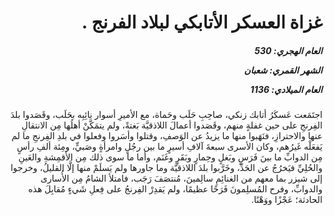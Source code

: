 <h1 dir="rtl">غزاة العسكر الأتابكي لبلاد الفرنج .</h1>

<h5 dir="rtl">العام الهجري:  530

الشهر القمري: شعبان

العام الميلادي: 1136</h5>

<p dir="rtl">اجتَمَعت عَسكَرُ أتابك زنكي، صاحِبِ حَلَب وحَماة، مع الأميرِ أسوار نائِبِه بحَلَب، وقَصَدوا بلدَ الفِرنجِ على حين غفلةٍ منهم، وقَصَدوا أعمالَ اللاذقيَّة بَغتةً، ولم يتمَكَّنْ أهلُها مِن الانتقالِ عنها والاحترازِ، فنَهَبوا منها ما يزيدُ عن الوَصفِ، وقتلوا وأسَروا وفعلوا في بلدِ الفِرنجِ ما لم يَفعَلْه غَيرُهم، وكان الأسرى سبعةَ آلافِ أسيرٍ ما بين رجُلٍ وامرأةٍ وصَبيٍّ، ومِئة ألفِ رأسٍ مِن الدوابِّ ما بينَ فَرَسٍ وبَغلٍ وحِمارٍ وبَقَرٍ وغَنَم، وأما ما سوى ذلك مِن الأقمِشةِ والعَينِ والحُلِيِّ فيَخرُجُ عن الحَدِّ، وخَرَّبوا بلدَ اللاذقيَّة وما جاورها ولم يَسلَمْ منها إلَّا القليلُ، وخرجوا إلى شيزر بما معهم من الغنائِمِ سالِمينَ، مُنتصَفَ رَجَب، فامتلأ الشامُ مِن الأُسارى والدوابِّ، وفرح المُسلِمونَ فَرَحًا عظيمًا، ولم يَقدِرْ الفِرنجُ على فِعلِ شَيءٍ مُقابِلَ هذه الحادثة؛ عَجْزًا ووَهْنًا.</p></br>
